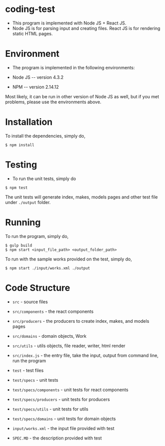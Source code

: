 # coding-test

- This program is implemented with Node JS + React JS.
- Node JS is for parsing input and creating files. React JS is for rendering static HTML pages.

# Environment

- The program is implemented in the following environments:

- Node JS -- version 4.3.2
- NPM -- version 2.14.12

Most likely, it can be run in other version of Node JS as well, but if you met problems, please use the environments above.

# Installation

To install the dependencies, simply do,

```
$ npm install
```

# Testing

- To run the unit tests, simply do

```
$ npm test
```

The unit tests will generate index, makes, models pages and other test file under `./output` folder.

# Running

To run the program, simply do,

```
$ gulp build
$ npm start <input_file_path> <output_folder_path>
```

To run with the sample works provided on the test, simply do,

```
$ npm start ./input/works.xml ./output
```

# Code Structure

- `src` - source files
- `src/components` - the react components
- `src/producers` - the producers to create index, makes, and models pages
- `src/domains` - domain objects, Work
- `src/utils` - utils objects, file reader, writer, html render
- `src/index.js` - the entry file, take the input, output from command line, run the program

- `test` - test files
- `test/specs` - unit tests
- `test/specs/components` - unit tests for react components
- `test/specs/producers` - unit tests for producers
- `test/specs/utils` - unit tests for utils
- `test/specs/domains` - unit tests for domain objects

- `input/works.xml` - the input file provided with test
- `SPEC.MD` - the description provided with test
